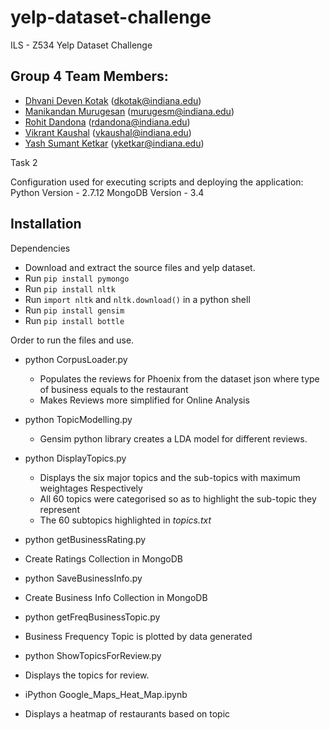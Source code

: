 # yelp-dataset-challenge
ILS - Z534 Yelp Dataset Challenge

## Group 4 Team Members:
* [Dhvani Deven Kotak](https://github.com/dhvanikotak) (dkotak@indiana.edu)  
* [Manikandan Murugesan](https://github.com/manikandan5) (murugesm@indiana.edu)  
* [Rohit Dandona](https://github.com/rohitdandona) (rdandona@indiana.edu)  
* [Vikrant Kaushal](https://github.com/KaushalVikrant) (vkaushal@indiana.edu)  
* [Yash Sumant Ketkar](https://github.com/yashketkar) (yketkar@indiana.edu)  

Task 2

Configuration used for executing scripts and deploying the application:
Python Version - 2.7.12
MongoDB Version - 3.4

Installation
------------
Dependencies
- Download and extract the source files and yelp dataset.
- Run `pip install pymongo`
- Run `pip install nltk`
- Run `import nltk` and `nltk.download()` in a python shell
- Run `pip install gensim`
- Run `pip install bottle`

Order to run the files and use.
- python CorpusLoader.py
	- Populates the reviews for Phoenix from the dataset json where type of business equals to the restaurant
	- Makes Reviews more simplified for Online Analysis

- python TopicModelling.py
	- Gensim python library creates a LDA model for different reviews.

- python DisplayTopics.py
	- Displays the six major topics and the sub-topics with maximum weightages Respectively
	- All 60 topics were categorised so as to highlight the sub-topic they represent
	- The 60 subtopics highlighted in _topics.txt_

- python getBusinessRating.py
 - Create Ratings Collection in MongoDB

- python SaveBusinessInfo.py
 - Create Business Info Collection in MongoDB

- python getFreqBusinessTopic.py
 - Business Frequency Topic is plotted by data generated

- python ShowTopicsForReview.py
 - Displays the topics for review.

- iPython Google_Maps_Heat_Map.ipynb
 - Displays a heatmap of restaurants based on topic
